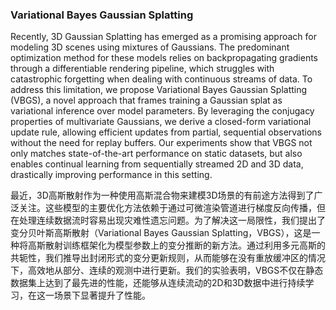 ### Variational Bayes Gaussian Splatting

Recently, 3D Gaussian Splatting has emerged as a promising approach for modeling 3D scenes using mixtures of Gaussians. The predominant optimization method for these models relies on backpropagating gradients through a differentiable rendering pipeline, which struggles with catastrophic forgetting when dealing with continuous streams of data. To address this limitation, we propose Variational Bayes Gaussian Splatting (VBGS), a novel approach that frames training a Gaussian splat as variational inference over model parameters. By leveraging the conjugacy properties of multivariate Gaussians, we derive a closed-form variational update rule, allowing efficient updates from partial, sequential observations without the need for replay buffers. Our experiments show that VBGS not only matches state-of-the-art performance on static datasets, but also enables continual learning from sequentially streamed 2D and 3D data, drastically improving performance in this setting.

最近，3D高斯散射作为一种使用高斯混合物来建模3D场景的有前途方法得到了广泛关注。这些模型的主要优化方法依赖于通过可微渲染管道进行梯度反向传播，但在处理连续数据流时容易出现灾难性遗忘问题。为了解决这一局限性，我们提出了变分贝叶斯高斯散射（Variational Bayes Gaussian Splatting，VBGS），这是一种将高斯散射训练框架化为模型参数上的变分推断的新方法。通过利用多元高斯的共轭性，我们推导出封闭形式的变分更新规则，从而能够在没有重放缓冲区的情况下，高效地从部分、连续的观测中进行更新。我们的实验表明，VBGS不仅在静态数据集上达到了最先进的性能，还能够从连续流动的2D和3D数据中进行持续学习，在这一场景下显著提升了性能。
